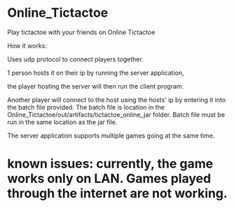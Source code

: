 # Online_Tictactoe

Play tictactoe with your friends on Online Tictactoe


How it works:

Uses udp protocol to connect players together.

1 person hosts it on their ip by running the server application,

the player hosting the server will then run the client program.

Another player will connect to the host using the hosts' ip by entering it into the batch file provided. The batch file is location in the 
Online_Tictactoe/out/artifacts/tictactoe_online_jar folder. Batch file must be run in the same location as the jar file.

The server application supports multiple games going at the same time.


# known issues: currently, the game works only on LAN. Games played through the internet are not working.
